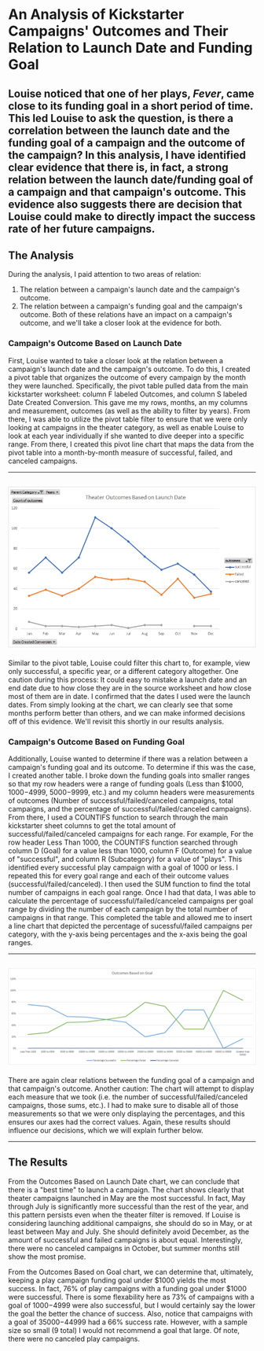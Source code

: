 # An Analysis of Kickstarter Campaigns' Outcomes and Their Relation to Launch Date and Funding Goal
Louise noticed that one of her plays, *Fever*, came close to its funding goal in a short period of time. This led Louise to ask the question, is there a correlation between the launch date and the funding goal of a campaign and the outcome of the campaign? In this analysis, I have identified clear evidence that there is, in fact, a strong relation between the launch date/funding goal of a campaign and that campaign's outcome. This evidence also suggests there are decision that Louise could make to directly impact the success rate of her future campaigns.
---
## The Analysis
During the analysis, I paid attention to two areas of relation:
  1. The relation between a campaign's launch date and the campaign's outcome.
  2. The relation between a campaign's funding goal and the campaign's outcome.
Both of these relations have an impact on a campaign's outcome, and we'll take a closer look at the evidence for both.

### Campaign's Outcome Based on Launch Date
First, Louise wanted to take a closer look at the relation between a campaign's launch date and the campaign's outcome. To do this, I created a pivot table that organizes the outcome of every campaign by the month they were launched. Specifically, the pivot table pulled data from the main kickstarter worksheet: column F labeled Outcomes, and column S labeled Date Created Conversion. This gave me my rows, months, an my columns and measurement, outcomes (as well as the ability to filter by years). From there, I was able to utilize the pivot table filter to ensure that we were only looking at campaigns in the theater category, as well as enable Louise to look at each year individually if she wanted to dive deeper into a specific range. From there, I created this pivot line chart that maps the data from the pivot table into a month-by-month measure of successful, failed, and canceled campaigns.

---
![](resources/Theater_Outcomes_vs_Launch.png)
---
Similar to the pivot table, Louise could filter this chart to, for example, view only successful, a specific year, or a different category altogether. One caution during this process: It could easy to mistake a launch date and an end date due to how close they are in the source worksheet and how close most of them are in date. I confirmed that the dates I used were the launch dates. From simply looking at the chart, we can clearly see that some months perform better than others, and we can make informed decisions off of this evidence. We'll revisit this shortly in our results analysis.

### Campaign's Outcome Based on Funding Goal
Additionally, Louise wanted to determine if there was a relation between a campaign's funding goal and its outcome. To determine if this was the case, I created another table. I broke down the funding goals into smaller ranges so that my row headers were a range of funding goals (Less than $1000, $1000-$4999, $5000-$9999, etc.) and my column headers were measurements of outcomes (Number of successful/failed/canceled campaigns, total campaigns, and the percentage of successful/failed/canceled campaigns). From there, I used a COUNTIFS function to search through the main kickstarter sheet columns to get the total amount of successful/failed/canceled campaigns for each range. For example, For the row header Less Than 1000, the COUNTIFS function searched through column D (Goal) for a value less than 1000, column F (Outcome) for a value of "successful", and column R (Subcategory) for a value of "plays". This identified every successful play campaign with a goal of 1000 or less. I repeated this for every goal range and each of their outcome values (successful/failed/canceled). I then used the SUM function to find the total number of campaigns in each goal range. Once I had that data, I was able to calculate the percentage of successful/failed/canceled campaigns per goal range by dividing the number of each campaign by the total number of campaigns in that range. This completed the table and allowed me to insert a line chart that depicted the percentage of sucessful/failed campaigns per category, with the y-axis being percentages and the x-axis being the goal ranges.

---
![](resources/Outcomes_vs_Goals.png)
---
There are again clear relations between the funding goal of a campaign and that campaign's outcome. Another caution: The chart will attempt to display each measure that we took (i.e. the number of successful/failed/canceled campaigns, those sums, etc.). I had to make sure to disable all of those measurements so that we were only displaying the percentages, and this ensures our axes had the correct values. Again, these results should influence our decisions, which we will explain further below.

---
## The Results
From the Outcomes Based on Launch Date chart, we can conclude that there is a "best time" to launch a campaign. The chart shows clearly that theater campaigns launched in May are the most successful. In fact, May through July is significantly more successful than the rest of the year, and this pattern persists even when the theater filter is removed. If Louise is considering launching additional campaigns, she should do so in May, or at least between May and July. She should definitely avoid December, as the amount of successful and failed campaigns is about equal. Interestingly, there were no canceled campaigns in October, but summer months still show the most promise.

From the Outcomes Based on Goal chart, we can determine that, ultimately, keeping a play campaign funding goal under $1000 yields the most success. In fact, 76% of play campaigns with a funding goal under $1000 were successful. There is some flexability here as 73% of campaigns with a goal of $1000-$4999 were also successful, but I would certainly say the lower the goal the better the chance of success. Also, notice that campaigns with a goal of $35000-$44999 had a 66% success rate. However, with a sample size so small (9 total) I would not recommend a goal that large. Of note, there were no canceled play campaigns.





